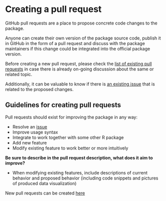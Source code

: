 # Creating a pull request

GitHub pull requests are a place to propose concrete code changes to the package.

Anyone can create their own version of the package source code, publish it in GitHub in the form of a pull request and discuss with the package maintainers if this change could be integrated into the official package version.

Before creating a new pull request, please check the [list of existing pull requests](https://github.com/Arction/lcjs4r/pulls) in case there is already on-going discussion about the same or related topic.

Additionally, it can be valuable to know if there is [an existing issue](https://github.com/Arction/lcjs4r/issues) that is related to the proposed changes.

## Guidelines for creating pull requests

Pull requests should exist for improving the package in any way:

- Resolve an [issue](https://github.com/Arction/lcjs4r/issues)
- Improve usage syntax
- Integrate to work together with some other R package
- Add new feature
- Modify existing feature to work better or more intuitively

**Be sure to describe in the pull request description, what does it aim to improve?**

- When modifying existing features, include descriptions of current behavior and proposed behavior (including code snippets and pictures of produced data visualization)

New pull requests can be created [here](https://github.com/Arction/lcjs4r/compare)
